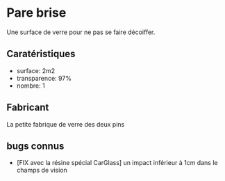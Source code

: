 # Pare brise

Une surface de verre pour ne pas se faire décoiffer.

## Caratéristiques

- surface: 2m2
- transparence: 97%
- nombre: 1

## Fabricant

La petite fabrique de verre des deux pins

## bugs connus

- [FIX avec la résine spécial CarGlass] un impact inférieur à 1cm dans le champs de vision
